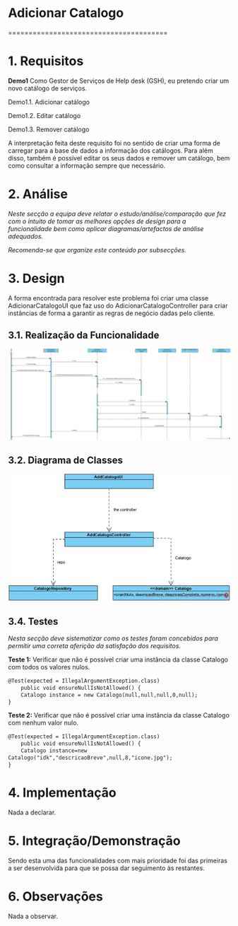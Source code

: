 # Adicionar Catalogo
=======================================


# 1. Requisitos

**Demo1**
Como Gestor de Serviços de Help desk (GSH), eu pretendo criar um novo catálogo de serviços.

Demo1.1. Adicionar catálogo

Demo1.2. Editar catálogo

Demo1.3. Remover catálogo

A interpretação feita deste requisito foi no sentido de criar uma forma de carregar para a base de dados a informação dos catálogos. Para além disso, também é possível editar os seus dados e remover um catálogo, bem como consultar a informação sempre que necessário.

# 2. Análise

*Neste secção a equipa deve relatar o estudo/análise/comparação que fez com o intuito de tomar as melhores opções de design para a funcionalidade bem como aplicar diagramas/artefactos de análise adequados.*

*Recomenda-se que organize este conteúdo por subsecções.*

# 3. Design

A forma encontrada para resolver este problema foi criar uma classe AdicionarCatalogoUI que faz uso do AdicionarCatalogoController para criar instâncias de forma a garantir as regras de negócio dadas pelo cliente.

## 3.1. Realização da Funcionalidade

![AdicionarCatalogoSD](AdicionarCatalogoSD.jpg)

## 3.2. Diagrama de Classes

![AdicionarCatalogoCD](AdicionarCatalogoCD.jpg)

## 3.4. Testes 
*Nesta secção deve sistematizar como os testes foram concebidos para permitir uma correta aferição da satisfação dos requisitos.*

**Teste 1:** Verificar que não é possível criar uma instância da classe Catalogo com todos os valores nulos.

	@Test(expected = IllegalArgumentException.class)
		public void ensureNullIsNotAllowed() {
		Catalogo instance = new Catalogo(null,null,null,0,null);
	}

**Teste 2:** Verificar que não é possível criar uma instância da classe Catalogo com nenhum valor nulo.

	@Test(expected = IllegalArgumentException.class)
		public void ensureNullIsNotAllowed() {
		Catalogo instance=new Catalogo("idk","descricaoBreve",null,8,"icone.jpg");
	}

# 4. Implementação

Nada a declarar.

# 5. Integração/Demonstração

Sendo esta uma das funcionalidades com mais prioridade foi das primeiras a ser desenvolvida para que se possa dar seguimento às restantes.

# 6. Observações

Nada a observar.



